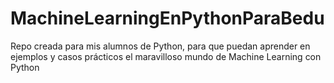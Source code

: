 # MachineLearningEnPythonParaBedu
Repo creada para mis alumnos de Python, para que puedan aprender en ejemplos y casos prácticos el maravilloso mundo de Machine Learning con Python
